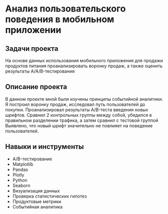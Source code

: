 # Анализ пользовательского поведения в мобильном приложении

## Задачи проекта

На основе данных использования мобильного приложения для продажи продуктов питания проанализировать воронку продаж, а также оценить результаты A/A/B-тестирования

## Описание проекта

В данном проекте мной были изучены принципы событийной аналитики. Я построил воронку продаж, исследовал путь пользователей до покупки. Проанализировал результаты A/B-теста введения новых шрифтов. Сравнил 2 контрольных группы между собой, убедился в правильном разделении трафика, а затем сравнил с тестовой группой Выявлено, что новый шрифт значительно не повлияет на поведение пользователей.

## Навыки и инструменты

- A/B-тестирование
- Matplotlib
- Pandas
- Plotly
- Python
- Seaborn
- Визуализация данных
- Проверка статистических гипотез
- Продуктовые метрики
- Событийная аналитика
